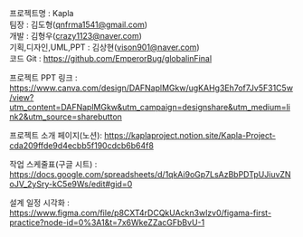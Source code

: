 프로젝트명 : Kapla <br>
팀장 : 김도형(qnfrma1541@gmail.com)<br>
개발 : 김형우(crazy1123@naver.com)<br>
기획,디자인,UML,PPT : 김상현(vison901@naver.com)<br>
코드 Git : https://github.com/EmperorBug/globalinFinal<br>

프로젝트 PPT 링크 : https://www.canva.com/design/DAFNaplMGkw/ugKAHg3Eh7of7Jv5F31C5w/view?utm_content=DAFNaplMGkw&utm_campaign=designshare&utm_medium=link2&utm_source=sharebutton<br>

프로젝트 소개 페이지(노션): https://kaplaproject.notion.site/Kapla-Project-cda209ffde9d4ecbb5f190cdcb6b64f8<br>

작업 스케줄표(구글 시트) : https://docs.google.com/spreadsheets/d/1qkAi9oGp7LsAzBbPDTpUJiuvZNoJV_2ySry-kC5e9Ws/edit#gid=0<br>

설계 일정 시각화 : https://www.figma.com/file/p8CXT4rDCQkUAckn3wlzv0/figama-first-practice?node-id=0%3A1&t=7x6WkeZZacGFbBvU-1
